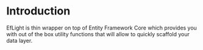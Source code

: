 # Introduction

EfLight is thin wrapper on top of Entity Framework Core which provides you with out of the box utility functions that will allow to quickly scaffold your data layer.
